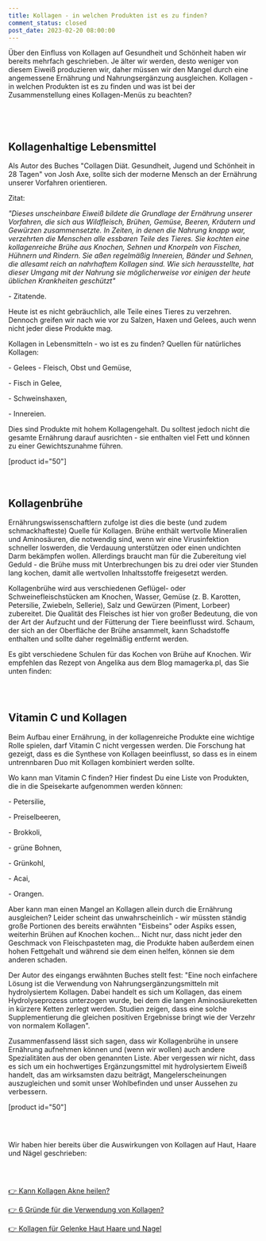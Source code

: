```yaml
---
title: Kollagen - in welchen Produkten ist es zu finden?
comment_status: closed
post_date: 2023-02-20 08:00:00
---
```

<!-- wp:paragraph -->
<p>Über den Einfluss von Kollagen auf Gesundheit und Schönheit haben wir bereits mehrfach geschrieben. Je älter wir werden, desto weniger von diesem Eiweiß produzieren wir, daher müssen wir den Mangel durch eine angemessene Ernährung und Nahrungsergänzung ausgleichen. Kollagen - in welchen Produkten ist es zu finden und was ist bei der Zusammenstellung eines Kollagen-Menüs zu beachten?</p>
<!-- /wp:paragraph -->

<!-- wp:spacer {"height":"40px"} -->
<div style="height:40px" aria-hidden="true" class="wp-block-spacer"></div>
<!-- /wp:spacer -->

<!-- wp:heading -->
<h2>Kollagenhaltige Lebensmittel</h2>
<!-- /wp:heading -->

<!-- wp:paragraph -->
<p>Als Autor des Buches "Collagen Diät. Gesundheit, Jugend und Schönheit in 28 Tagen" von Josh Axe, sollte sich der moderne Mensch an der Ernährung unserer Vorfahren orientieren.</p>
<!-- /wp:paragraph -->

<!-- wp:paragraph -->
<p>Zitat:</p>
<!-- /wp:paragraph -->

<!-- wp:paragraph -->
<p><em>"Dieses unscheinbare Eiweiß bildete die Grundlage der Ernährung unserer Vorfahren, die sich aus Wildfleisch, Brühen, Gemüse, Beeren, Kräutern und Gewürzen zusammensetzte. In Zeiten, in denen die Nahrung knapp war, verzehrten die Menschen alle essbaren Teile des Tieres. Sie kochten eine kollagenreiche Brühe aus Knochen, Sehnen und Knorpeln von Fischen, Hühnern und Rindern. Sie aßen regelmäßig Innereien, Bänder und Sehnen, die allesamt reich an nahrhaftem Kollagen sind. Wie sich herausstellte, hat dieser Umgang mit der Nahrung sie möglicherweise vor einigen der heute üblichen Krankheiten geschützt"</em></p>
<!-- /wp:paragraph -->

<!-- wp:paragraph -->
<p>- Zitatende.</p>
<!-- /wp:paragraph -->

<!-- wp:paragraph -->
<p>Heute ist es nicht gebräuchlich, alle Teile eines Tieres zu verzehren. Dennoch greifen wir nach wie vor zu Salzen, Haxen und Gelees, auch wenn nicht jeder diese Produkte mag.</p>
<!-- /wp:paragraph -->

<!-- wp:paragraph -->
<p>Kollagen in Lebensmitteln - wo ist es zu finden? Quellen für natürliches Kollagen:</p>
<!-- /wp:paragraph -->

<!-- wp:paragraph -->
<p>- Gelees - Fleisch, Obst und Gemüse,</p>
<!-- /wp:paragraph -->

<!-- wp:paragraph -->
<p>- Fisch in Gelee,</p>
<!-- /wp:paragraph -->

<!-- wp:paragraph -->
<p>- Schweinshaxen,</p>
<!-- /wp:paragraph -->

<!-- wp:paragraph -->
<p>- Innereien.</p>
<!-- /wp:paragraph -->

<!-- wp:paragraph -->
<p>Dies sind Produkte mit hohem Kollagengehalt. Du solltest jedoch nicht die gesamte Ernährung darauf ausrichten - sie enthalten viel Fett und können zu einer Gewichtszunahme führen.</p>
<!-- /wp:paragraph -->

<!-- wp:shortcode -->
[product id="50"]
<!-- /wp:shortcode -->

<!-- wp:spacer {"height":"20px"} -->
<div style="height:20px" aria-hidden="true" class="wp-block-spacer"></div>
<!-- /wp:spacer -->

<!-- wp:heading -->
<h2>Kollagenbrühe</h2>
<!-- /wp:heading -->

<!-- wp:paragraph -->
<p>Ernährungswissenschaftlern zufolge ist dies die beste (und zudem schmackhafteste) Quelle für Kollagen. Brühe enthält wertvolle Mineralien und Aminosäuren, die notwendig sind, wenn wir eine Virusinfektion schneller loswerden, die Verdauung unterstützen oder einen undichten Darm bekämpfen wollen. Allerdings braucht man für die Zubereitung viel Geduld - die Brühe muss mit Unterbrechungen bis zu drei oder vier Stunden lang kochen, damit alle wertvollen Inhaltsstoffe freigesetzt werden.</p>
<!-- /wp:paragraph -->

<!-- wp:paragraph -->
<p>Kollagenbrühe wird aus verschiedenen Geflügel- oder Schweinefleischstücken am Knochen, Wasser, Gemüse (z. B. Karotten, Petersilie, Zwiebeln, Sellerie), Salz und Gewürzen (Piment, Lorbeer) zubereitet. Die Qualität des Fleisches ist hier von großer Bedeutung, die von der Art der Aufzucht und der Fütterung der Tiere beeinflusst wird. Schaum, der sich an der Oberfläche der Brühe ansammelt, kann Schadstoffe enthalten und sollte daher regelmäßig entfernt werden.</p>
<!-- /wp:paragraph -->

<!-- wp:paragraph -->
<p>Es gibt verschiedene Schulen für das Kochen von Brühe auf Knochen. Wir empfehlen das Rezept von Angelika aus dem Blog mamagerka.pl, das Sie unten finden:</p>
<!-- /wp:paragraph -->

<!-- wp:spacer {"height":"30px"} -->
<div style="height:30px" aria-hidden="true" class="wp-block-spacer"></div>
<!-- /wp:spacer -->

<!-- wp:heading -->
<h2>Vitamin C und Kollagen</h2>
<!-- /wp:heading -->

<!-- wp:paragraph -->
<p>Beim Aufbau einer Ernährung, in der kollagenreiche Produkte eine wichtige Rolle spielen, darf Vitamin C nicht vergessen werden. Die Forschung hat gezeigt, dass es die Synthese von Kollagen beeinflusst, so dass es in einem untrennbaren Duo mit Kollagen kombiniert werden sollte.</p>
<!-- /wp:paragraph -->

<!-- wp:paragraph -->
<p>Wo kann man Vitamin C finden? Hier findest Du eine Liste von Produkten, die in die Speisekarte aufgenommen werden können:</p>
<!-- /wp:paragraph -->

<!-- wp:paragraph -->
<p>- Petersilie,</p>
<!-- /wp:paragraph -->

<!-- wp:paragraph -->
<p>- Preiselbeeren,</p>
<!-- /wp:paragraph -->

<!-- wp:paragraph -->
<p>- Brokkoli,</p>
<!-- /wp:paragraph -->

<!-- wp:paragraph -->
<p>- grüne Bohnen,</p>
<!-- /wp:paragraph -->

<!-- wp:paragraph -->
<p>- Grünkohl,</p>
<!-- /wp:paragraph -->

<!-- wp:paragraph -->
<p>- Acai,</p>
<!-- /wp:paragraph -->

<!-- wp:paragraph -->
<p>- Orangen.</p>
<!-- /wp:paragraph -->

<!-- wp:paragraph -->
<p>Aber kann man einen Mangel an Kollagen allein durch die Ernährung ausgleichen? Leider scheint das unwahrscheinlich - wir müssten ständig große Portionen des bereits erwähnten "Eisbeins" oder Aspiks essen, weiterhin Brühen auf Knochen kochen... Nicht nur, dass nicht jeder den Geschmack von Fleischpasteten mag, die Produkte haben außerdem einen hohen Fettgehalt und während sie dem einen helfen, können sie dem anderen schaden.</p>
<!-- /wp:paragraph -->

<!-- wp:paragraph -->
<p></p>
<!-- /wp:paragraph -->

<!-- wp:paragraph -->
<p>Der Autor des eingangs erwähnten Buches stellt fest: "Eine noch einfachere Lösung ist die Verwendung von Nahrungsergänzungsmitteln mit hydrolysiertem Kollagen. Dabei handelt es sich um Kollagen, das einem Hydrolyseprozess unterzogen wurde, bei dem die langen Aminosäureketten in kürzere Ketten zerlegt werden. Studien zeigen, dass eine solche Supplementierung die gleichen positiven Ergebnisse bringt wie der Verzehr von normalem Kollagen".</p>
<!-- /wp:paragraph -->

<!-- wp:paragraph -->
<p>Zusammenfassend lässt sich sagen, dass wir Kollagenbrühe in unsere Ernährung aufnehmen können und (wenn wir wollen) auch andere Spezialitäten aus der oben genannten Liste. Aber vergessen wir nicht, dass es sich um ein hochwertiges Ergänzungsmittel mit hydrolysiertem Eiweiß handelt, das am wirksamsten dazu beiträgt, Mangelerscheinungen auszugleichen und somit unser Wohlbefinden und unser Aussehen zu verbessern.</p>
<!-- /wp:paragraph -->

<!-- wp:shortcode -->
[product id="50"]
<!-- /wp:shortcode -->

<!-- wp:spacer {"height":"31px"} -->
<div style="height:31px" aria-hidden="true" class="wp-block-spacer"></div>
<!-- /wp:spacer -->

<!-- wp:paragraph -->
<p>Wir haben hier bereits über die Auswirkungen von Kollagen auf Haut, Haare und Nägel geschrieben:</p>
<!-- /wp:paragraph -->

<!-- wp:spacer {"height":"30px"} -->
<div style="height:30px" aria-hidden="true" class="wp-block-spacer"></div>
<!-- /wp:spacer -->

<!-- wp:paragraph -->
<p><a href="https://primabiotic.de/kann-kollagen-akne-heilen/">👉 Kann Kollagen Akne heilen?</a></p>
<!-- /wp:paragraph -->

<!-- wp:paragraph -->
<p><a href="https://primabiotic.de/6-gruende-fuer-die-verwendung-von-kollagen/">👉 6 Gründe für die Verwendung von Kollagen?</a></p>
<!-- /wp:paragraph -->

<!-- wp:paragraph -->
<p><a href="https://primabiotic.de/kann-kollagen-akne-heilen/">👉 Kollagen für Gelenke Haut Haare und Nagel</a></p>
<!-- /wp:paragraph -->